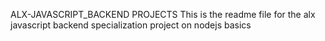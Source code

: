 ALX-JAVASCRIPT_BACKEND PROJECTS
This is the readme file for the alx javascript backend specialization project on nodejs basics
